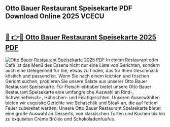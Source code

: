 ## Otto Bauer Restaurant Speisekarte PDF Download Online 2025 VCECU

# <h2><a href="http://gcck5g3.nevu.top/?p=Otto+Bauer+Restaurant+Speisekarte">🔗 👉🔴 Otto Bauer Restaurant Speisekarte 2025 PDF</a></h2>

[![Otto Bauer Restaurant Speisekarte 2025 PDF](https://i.imgur.com/dBaPXMq.png)](http://gcck5g3.nevu.top/?p=Otto+Bauer+Restaurant+Speisekarte)
In einem Restaurant oder Café ist das Menü des Essens nicht nur eine Liste von Gerichten, sondern auch eine Gelegenheit für Sie, etwas zu finden, das für Ihren Geschmack köstlich und passend ist. Wenn Sie nach einem leichten und frischen Gericht suchen, probieren Sie unsere Salate aus unserer Otto Bauer Restaurant Speisekarte. Für Fleischliebhaber bietet unsere Otto Bauer Restaurant Speisekarte eine umfangreiche Auswahl an Rind-, Schweinefleisch-, Hühnchen- und Fischgerichten. Unseren Auserwählten bieten wir exquisite Gerichte wie Schaschlik und Steak an, die auf fettem Feuer zubereitet werden. Unsere Otto Bauer Restaurant Speisekarte bietet eine große Auswahl an Desserts, von klassischen Torten und Kuchen bis hin zu exquisiten Crème Brûlée und Schokoladenfuufus.
